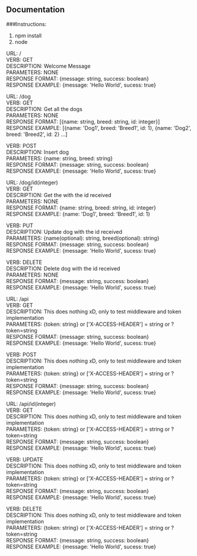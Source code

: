 ## Documentation

###Instructions:

1.  npm install
2.  node

URL: /  
VERB: GET  
DESCRIPTION: Welcome Message  
PARAMETERS: NONE  
RESPONSE FORMAT: {message: string, success: boolean}  
RESPONSE EXAMPLE: {message: 'Hello World', sucess: true}

URL: /dog  
VERB: GET  
DESCRIPTION: Get all the dogs  
PARAMETERS: NONE  
RESPONSE FORMAT: [{name: string, breed: string, id: integer}]  
RESPONSE EXAMPLE: [{name: 'Dog1', breed: 'Breed1', id: 1}, {name: 'Dog2', breed: 'Breed2', id: 2} ...]  

VERB: POST  
DESCRIPTION: Insert dog  
PARAMETERS: {name: string, breed: string}  
RESPONSE FORMAT: {message: string, success: boolean}  
RESPONSE EXAMPLE: {message: 'Hello World', sucess: true}

URL: /dog/id(integer)  
VERB: GET  
DESCRIPTION: Get the with the id received  
PARAMETERS: NONE  
RESPONSE FORMAT: {name: string, breed: string, id: integer}  
RESPONSE EXAMPLE: {name: 'Dog1', breed: 'Breed1', id: 1}  

VERB: PUT  
DESCRIPTION: Update dog with the id received  
PARAMETERS: {name(optional): string, breed(optional): string}  
RESPONSE FORMAT: {message: string, success: boolean}  
RESPONSE EXAMPLE: {message: 'Hello World', sucess: true}  

VERB: DELETE  
DESCRIPTION: Delete dog with the id received  
PARAMETERS: NONE  
RESPONSE FORMAT: {message: string, success: boolean}  
RESPONSE EXAMPLE: {message: 'Hello World', sucess: true}

URL: /api  
VERB: GET  
DESCRIPTION: This does nothing xD, only to test middleware and token implementation  
PARAMETERS: {token: string} or ['X-ACCESS-HEADER'] = string or ?token=string  
RESPONSE FORMAT: {message: string, success: boolean}  
RESPONSE EXAMPLE: {message: 'Hello World', sucess: true}  

VERB: POST  
DESCRIPTION: This does nothing xD, only to test middleware and token implementation  
PARAMETERS: {token: string} or ['X-ACCESS-HEADER'] = string or ?token=string  
RESPONSE FORMAT: {message: string, success: boolean}  
RESPONSE EXAMPLE: {message: 'Hello World', sucess: true}

URL: /api/id(integer)  
VERB: GET  
DESCRIPTION: This does nothing xD, only to test middleware and token implementation  
PARAMETERS: {token: string} or ['X-ACCESS-HEADER'] = string or ?token=string  
RESPONSE FORMAT: {message: string, success: boolean}  
RESPONSE EXAMPLE: {message: 'Hello World', sucess: true}  

VERB: UPDATE  
DESCRIPTION: This does nothing xD, only to test middleware and token implementation  
PARAMETERS: {token: string} or ['X-ACCESS-HEADER'] = string or ?token=string  
RESPONSE FORMAT: {message: string, success: boolean}  
RESPONSE EXAMPLE: {message: 'Hello World', sucess: true}  

VERB: DELETE  
DESCRIPTION: This does nothing xD, only to test middleware and token implementation  
PARAMETERS: {token: string} or ['X-ACCESS-HEADER'] = string or ?token=string  
RESPONSE FORMAT: {message: string, success: boolean}  
RESPONSE EXAMPLE: {message: 'Hello World', sucess: true}
